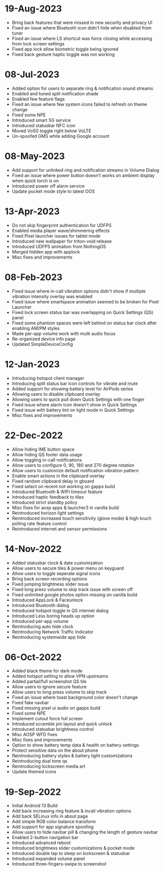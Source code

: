 # 19-Aug-2023
- Bring back features that were missed in new security and privacy UI
- Fixed an issue where Bluetooth icon didn't hide when disabled from tuner
- Fixed an issue where LS shortcut was force closing while accessing from lock screen settings
- Fixed app lock allow biometric toggle being ignored
- Fixed back gesture haptic toggle was not working

# 08-Jul-2023
- Added option for users to separate ring & notification sound streams
- Enabled and tuned split notification shade
- Enabled few feature flags
- Fixed an issue where few system icons failed to refresh on theme change
- Fixed some NPE
- Introduced smart 5G service
- Introduced statusbar NFC icon
- Moved Vo5G toggle right below VoLTE
- Un-spoofed GMS while adding Google account

# 08-May-2023
- Add support for unlinked ring and notification streams in Volume Dialog
- Fixed an issue where power button doesn't works on ambient display when quick torch is on
- Introduced power off alarm service
- Update pocket mode style to latest OOS

# 13-Apr-2023
- Do not skip fingerprint authentication for UDFPS
- Enabled media player wave/shimmering effects
- Fixed Pixel launcher issues for tablet mode
- Introduced new wallpaper for triton-void release
- Introduced UDFPS animation from NothingOS
- Merged hidden app with applock
- Misc fixes and improvements

# 08-Feb-2023
- Fixed issue where in-call vibration options didn't show if multiple vibration intensity overlay was enabled
- Fixed issue where smartspace animation seemed to be broken for Pixel Launcher
- Fixed lock screen status bar was overlapping on Quick Settings (QS) panel
- Fixed some phantom spaces were left behind on status bar clock after enabling AM/PM styles
- Made per-app volume work with multi audio focus
- Re-organized device info page
- Updated SimpleDeviceConfig

# 12-Jan-2023
- Introducing hotspot client manager
- Introducing split status bar icon controls for vibrate and mute
- Added support for showing battery level for AirPods series
- Allowing users to disable clipboard overlay
- Allowing users to quick pull down Quick Settings with one finger
- Fixed issue where alarm icon doesn't show in Quick Settings
- Fixed issue with battery tint on light mode in Quick Settings
- Misc fixes and improvements

# 22-Dec-2022
- Allow hiding IME button space
- Allow hiding QS footer data usage
- Allow toggling in-call notifications
- Allow users to configure 0, 90, 180 and 270 degree rotation
- Allow users to customize default notification vibration pattern
- Enable smart actions in the clipboard overlay
- Fixed random clipboard delay in gboard
- Fixed select on recent not working on gapps build
- Introduced Bluetooth & WIFI timeout feature
- Introduced haptic feedback to tiles
- Introduced strict standby policy
- Misc fixes for aosp apps & launcher3 in vanilla build
- Reintroduced horizon light settings
- Reintroduced increased touch sensitivity (glove mode) & high touch polling rate feature control
- Reintroduced internet and sensor permissions

# 14-Nov-2022
- Added statusbar clock & date customization
- Allow users to secure tiles & power menu on keyguard
- Allow users to toggle seperate signal icons
- Bring back screen recording options
- Fixed jumping brightness slider issue
- Fixed long press volume to skip track issue with screen off
- Fixed unlimited google photos option missing on vanilla build
- Introduced AppLock & Faceunlock
- Introduced Bluetooth dialog
- Introduced hotspot toggle in QS internet dialog
- Introduced Less boring heads up option
- Introduced per-app volume
- Reintroducing auto hide clock
- Reintroducing Network Traffic Indicator
- Reintroducing systemwide app hide

# 06-Oct-2022
- Added black theme for dark mode
- Added hotspot setting to allow VPN upstreams
- Added partial/full screenshot QS tile
- Allow users to ignore secure feature
- Allow users to long press volume to skip track
- Fixed an issue where toast background color doesn't change
- Fixed fake navbar
- Fixed missing pixel ui audio on gapps build
- Fixed some NPE
- Implement cutout force full screen
- Introduced scramble pin layout and quick unlock
- Introduced statusbar brightness control
- Misc AOSP WFD fixes
- Misc fixes and improvements
- Option to show battery temp data & health on battery settings
- Protect sensitive data on the about phone
- Reintroducing battery styles & battery light customizations
- Reintroducing dual tone qs
- Reintroducing lockscreen media art
- Update themed icons

# 19-Sep-2022
- Initial Android 13 Build
- Add back increasing ring feature & incall vibration options
- Add back SELinux info in about page
- Add simple RGB color balance transform
- Add support for app signature spoofing
- Allow users to hide navbar pill & changing the length of gesture navbar
- Enabled 2-button navigation bar
- Introduced advanced reboot
- Introduced brightness slider customizations & pocket mode
- Introduced double tap to sleep on lockscreen & statusbar
- Introduced expanded volume panel
- Introduced three-fingers-swipe to screenshot
